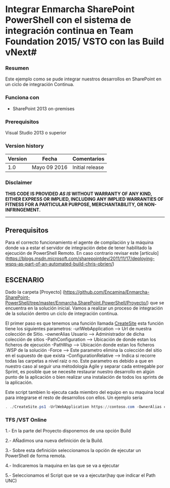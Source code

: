 # Integrar Enmarcha SharePoint PowerShell con el sistema de integración continua en Team Foundation 2015/ VSTO con las Build vNext#

### Resumen ###
Este ejemplo como se pude integrar nuestros desarrollos en SharePoint en un ciclo de integración Continua.

### Funciona con ###
-  SharePoint 2013 on-premises

### Prerequisitos ###
Visual Studio 2013 o superior 


### Version history ###
Version  | Fecha | Comentarios
---------| -----| --------
1.0  | Mayo 09 2016 | Initial release

### Disclaimer ###
**THIS CODE IS PROVIDED *AS IS* WITHOUT WARRANTY OF ANY KIND, EITHER EXPRESS OR IMPLIED, INCLUDING ANY IMPLIED WARRANTIES OF FITNESS FOR A PARTICULAR PURPOSE, MERCHANTABILITY, OR NON-INFRINGEMENT.**

----------
## Prerequisitos ##
Para el correcto funcionamiento el agente de compilación y la máquina donde va a estar el servidor de integración debe de tener habilitado la ejecución de PowerShell Remoto. En caso contrario revisar este [artículo] (https://blogs.msdn.microsoft.com/sharepointdev/2011/11/17/deploying-wsps-as-part-of-an-automated-build-chris-obrien/)

## ESCENARIO ##
Dado la carpeta [Proyecto] (https://github.com/Encamina/Enmarcha-SharePoint-PowerShell/tree/master/Enmarcha.SharePoint.PowerShell/Proyecto/) que se encuentra en la solución inicial. Vamos a realizar un proceso de integración de la solución dentro un ciclo de integración continua. 

El primer paso es que tenemos una función llamada [CreateSite](https://github.com/Encamina/Enmarcha-SharePoint-PowerShell/blob/master/Enmarcha.SharePoint.PowerShell/CreateSite.ps1)
esta función tiene los siguientes parametros:
-urlWebApplication --> Url de nuestra colección de Sitio.
-ownerAlias Usuario --> Administrador de dicha colección de sitios
-PathConfiguration --> Ubicación de donde estan los ficheros de ejecución
-PathWsp --> Ubicación donde estan los ficheros .WSP de la solución 
-Force --> Este parametro elimina la colección del sitio en el supuesto de que exista
-ConfigurationRelative --> Indica si recorre todas las carpetas a nivel raiz o no. Este parametro es debido a que en nuestro caso al seguir una métodologia Agile y separar cada entregable por Sprint, es posible que se necesite restaurar nuestro desarrollo en algún punto de la aplicación o bien realizar una instalación de todos los sprints de la aplicación.

Este script tambien lo ejecuta cada miembro del equipo en su maquina local para integrarse el resto de desarrollos con ellos.
Un ejemplo seria 
```PowerShell
. ./CreateSite.ps1 -UrlWebApplication https://contoso.com -OwnerAlias contoso\adriandiaz -PathWsp $dropLocation -PathConfiguration "$print1" -Force -ConfigurationRelative
```
### TFS /VST Online  ###

1.- En la parte del Proyecto disponemos de una opción Build 

2.- AÑadimos una nueva definición de la Build.

3.- Sobre esta definición seleccionamos la opción de ejecutar un PowerShell de forma remota. 

4.- Indicaremos la maquina en las que se va a ejecutar 

5.- Seleccionamos el Script que se va a ejecutar(hay que indicar el Path UNC) 



